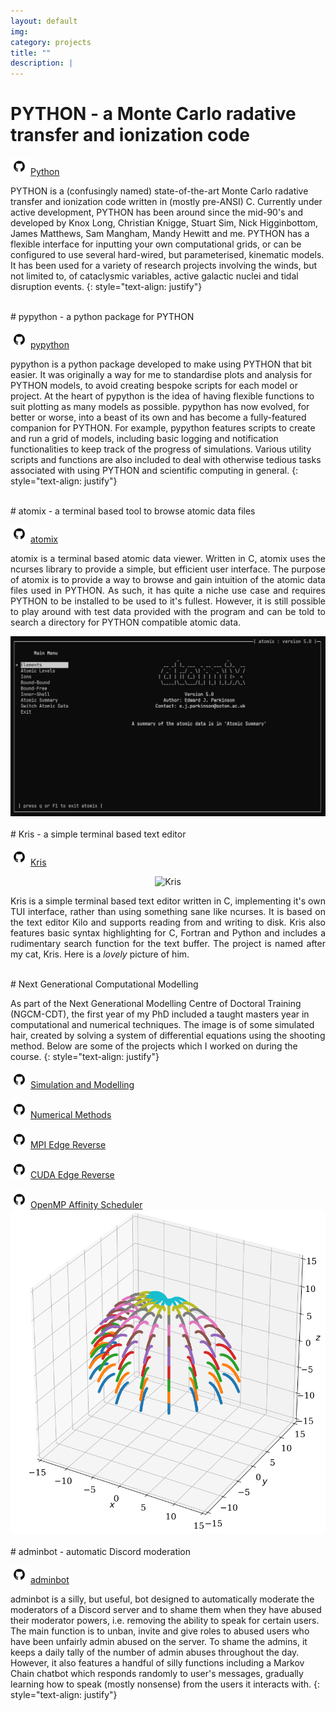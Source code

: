```yaml
---
layout: default
img:
category: projects
title: ""
description: |
---
```


# PYTHON - a Monte Carlo radative transfer and ionization code

<img src="../img/github.png" alt="" width="28"/> [Python](https://github.com/saultyevil/python)

PYTHON is a (confusingly named) state-of-the-art Monte Carlo radative transfer
and ionization code written in (mostly pre-ANSI) C. Currently under active development,
PYTHON has been around since the mid-90's and developed by Knox Long,
Christian Knigge, Stuart Sim, Nick Higginbottom, James Matthews, Sam Mangham,
Mandy Hewitt and me. PYTHON has a flexible interface for inputting your own
computational grids, or can be configured to use several hard-wired, but parameterised,
kinematic models. It has been used for a variety of research projects
involving the winds, but not limited to, of cataclysmic variables,
active galactic nuclei and tidal disruption events.
{: style="text-align: justify"}

<br>
# pypython - a python package for PYTHON

<img src="../img/github.png" alt="" width="28"/> [pypython](https://github.com/saultyevil/pypython)

pypython is a python package developed to make using PYTHON that bit easier. It was
originally a way for me to standardise plots and analysis for PYTHON models, to
avoid creating bespoke scripts for each model or project. At the heart of pypython
is the idea of having flexible functions to suit plotting as many models as possible.
pypython has now evolved, for better or worse, into a beast of its own and has become
a fully-featured companion for PYTHON. For example, pypython features scripts to create
and run a grid of models, including basic logging and notification functionalities to
keep track of the progress of simulations. Various utility scripts and functions
are also included to deal with otherwise tedious tasks associated with using PYTHON
and scientific computing in general.
{: style="text-align: justify"}

<br>
# atomix - a terminal based tool to browse atomic data files
<!-- {: style="text-align: justify" } -->

<img src="../img/github.png" alt="" width="28"/> [atomix](https://github.com/saultyevil/atomix)

<div class="row vertical-align">
    <div class="col-md-6">
        <p align="justify">
            atomix is a terminal based atomic data viewer. Written in C, atomix
            uses the ncurses library to provide a simple, but efficient user interface.
            The purpose of atomix is to provide a way to browse and gain intuition
            of the atomic data files used in PYTHON. As such, it has quite a niche
            use case and requires PYTHON to be installed to be used to it's fullest.
            However, it is still possible to play around with test data provided with
            the program and can be told to search a directory for PYTHON compatible
            atomic data.
        </p>
    </div>
    <div class="col-md-6" align="center">
        <img src="img/projects/atomix.png" style="max-width: 100%; height: auto;">
    </div>
</div>

<br>
# Kris - a simple terminal based text editor

<img src="../img/github.png" alt="" width="28"/> [Kris](https://github.com/saultyevil/Kris/)

<div class="row vertical-align">
    <div class="col-md-4">
        <p align="center">
            <img src="/img/projects/kris_cat_cropped.png" alt="Kris" style="max-width: 60%; height: auto;">
        </p>
    </div>
    <div class="col-md-8">
        <p align="justify">
            Kris is a simple terminal based text editor written in C, implementing
            it's own TUI interface, rather than using something sane like ncurses.
            It is based on the text editor Kilo and supports reading from and writing
            to disk. Kris also features basic syntax highlighting for C, Fortran
            and Python and includes a rudimentary search function for the text
            buffer. The project is named after my cat, Kris. Here is a
            <i>lovely</i> picture of him.
        </p>
    </div>
</div>

<br>
# Next Generational Computational Modelling

As part of the Next Generational Modelling Centre of Doctoral Training (NGCM-CDT),
the first year of my PhD included a taught masters year in computational and
numerical techniques. The image is of some simulated hair, created by solving a
system of differential equations using the shooting method. Below are some of the
projects which I worked on during the course.
{: style="text-align: justify"}

<div class="row vertical-align">
    <div class="col-md-6">
        <img src="../img/github.png" alt="" width="28"/> <a href="https://github.com/saultyevil/Simulation-and-Modelling">Simulation and Modelling</a><br><br>
        <img src="../img/github.png" alt="" width="28"/> <a href="https://github.com/saultyevil/Numerical-Methods">Numerical Methods</a><br><br>
        <img src="../img/github.png" alt="" width="28"/> <a href="https://github.com/saultyevil/MPI-Edge-Reverse">MPI Edge Reverse</a><br><br>
        <img src="../img/github.png" alt="" width="28"/> <a href="https://github.com/saultyevil/CUDA-Edge-Reverse">CUDA Edge Reverse</a><br><br>
        <img src="../img/github.png" alt="" width="28"/> <a href="https://github.com/saultyevil/OpenMP-Affinity-Scheduler">OpenMP Affinity Scheduler</a>
    </div>
    <div class="col-md-6">
        <img src="img/projects/ngcm.png" style="max-width: 100%; height: auto;">
    </div>
</div>

<br>
# adminbot - automatic Discord moderation

<img src="../img/github.png" alt="" width="28"/> [adminbot](https://github.com/saultyevil/adminbot)

adminbot is a silly, but useful, bot designed to automatically moderate
the moderators of a Discord server and to shame them when they have abused their
moderator powers, i.e. removing the ability to speak for certain users. The main
function is to unban, invite and give roles to abused users who have been unfairly
admin abused on the server. To shame the admins, it keeps a daily tally of the
number of admin abuses throughout the day. However, it also features a handful
of silly functions including a Markov Chain chatbot which responds randomly to
user's messages, gradually learning how to speak (mostly nonsense) from the users
it interacts with.
{: style="text-align: justify"}
